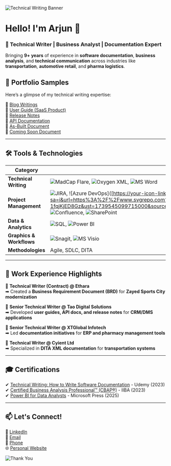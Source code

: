 ![Technical Writing Banner](https://your-image-link.com/banner.png)

# Hello! I'm Arjun 👋  
### 🚀 Technical Writer | Business Analyst | Documentation Expert

Bringing **9+ years** of experience in **software documentation**, **business analysis**, and **technical communication** across industries like **transportation**, **automotive retail**, and **pharma logistics**.

## 📝 Portfolio Samples
Here’s a glimpse of my technical writing expertise:

📌 [Blog Writings](https://your-link.com)  
📌 [User Guide (SaaS Product)](https://your-link.com)  
📌 [Release Notes](https://your-link.com)  
📌 [API Documentation](https://your-link.com)  
📌 [As-Built Document](https://your-link.com)  
📌 [Coming Soon Document](https://your-link.com)  

---

## 🛠️ Tools & Technologies

| Category | Tools |
|----------|-------|
| **Technical Writing** | ![MadCap Flare](https://your-icon-link.com/flare.png), ![Oxygen XML](https://your-icon-link.com/xml.png), ![MS Word](https://your-icon-link.com/wd.png) |
| **Project Management** | ![JIRA](https://your-icon-link.com/jira.png), ![Azure DevOps]([https://your-icon-link.com/azure.png](https://www.google.com/url?sa=i&url=https%3A%2F%2Fwww.svgrepo.com%2Fsvg%2F353467%2Fazure-icon&psig=AOvVaw2GEb6ttjef-1fqjKjED8Gz&ust=1739545099715000&source=images&cd=vfe&opi=89978449&ved=0CBEQjRxqFwoTCPiL4tH0wIsDFQAAAAAdAAAAABAE), ![Confluence](https://your-icon-link.com/con.png), ![SharePoint](https://your-icon-link.com/SP.png) |
| **Data & Analytics** | ![SQL](https://your-icon-link.com/sql.png), ![Power BI](https://your-icon-link.com/powerbi.png) |
| **Graphics & Workflows** | ![Snagit](https://your-icon-link.com/snagit.png), ![MS Visio](https://your-icon-link.com/visio.png) |
| **Methodologies** | Agile, SDLC, DITA |

---

## 📂 Work Experience Highlights

🔹 **Technical Writer (Contract) @ Ethara**  
➡ Created a **Business Requirement Document (BRD)** for **Zayed Sports City modernization**

🔹 **Senior Technical Writer @ Tao Digital Solutions**  
➡ Developed **user guides, API docs, and release notes** for **CRM/DMS applications**

🔹 **Senior Technical Writer @ XTGlobal Infotech**  
➡ Led **documentation initiatives** for **ERP and pharmacy management tools**

🔹 **Technical Writer @ Cyient Ltd**  
➡ Specialized in **DITA XML documentation** for **transportation systems**

---

## 🎓 Certifications
✔ [Technical Writing: How to Write Software Documentation](https://udemy-certificate.s3.amazonaws.com/pdf/UC-8bb9c1eb-7426-4963-9d9c-a59b6ceaf08a.pdf) - Udemy (2023)  
✔ [Certified Business Analysis Professional™ (CBAP®)](https://certificates.simplicdn.net/share/4291594.pdf) - IIBA (2023)  
✔ [Power BI for Data Analysts](https://www.linkedin.com/learning/certificates/1c8dec2f32d31905c05cd725450fb16140e5fbc2c06e1b0464ff91b2059814aa) - Microsoft Press (2025)

---

## 📫 Let's Connect!
💼 [LinkedIn](https://www.linkedin.com/in/arjun-makkattil/)  
📧 [Email](mailto:armakkattil@gmail.com)  
📱 [Phone](tel:+91-9686807018)  
🌐 [Personal Website](https://your-website.com)  

![Thank You](https://your-image-link.com/thanks.png)
